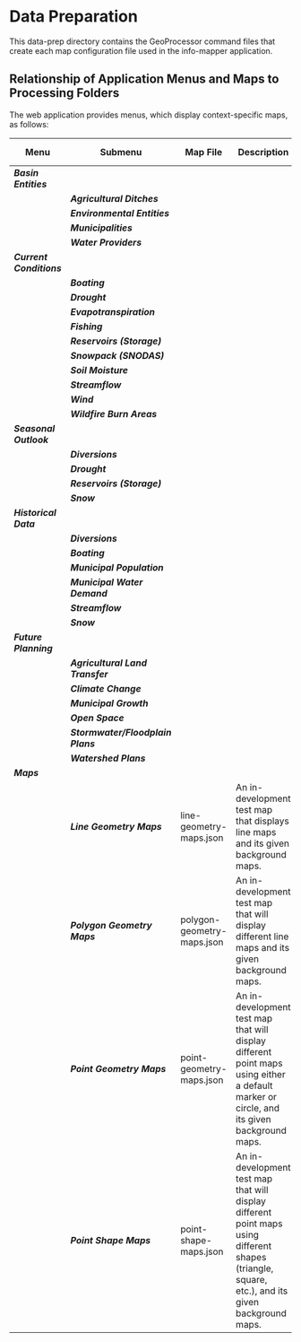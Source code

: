 # Data Preparation

This data-prep directory contains the GeoProcessor command files that create
each map configuration file used in the info-mapper application. 

## Relationship of Application Menus and Maps to Processing Folders

The web application provides menus, which display context-specific maps, as
follows:

| **Menu** | **Submenu** | **Map File** | **Description** | **Process Folder** |
| -- | -- | -- | -- | -- |
| ***Basin Entities*** | | | | |
| | ***Agricultural Ditches*** | | | |
| | ***Environmental Entities*** | | | |
| | ***Municipalities*** | | | |
| | ***Water Providers*** | | | |
| ***Current Conditions*** | | | | |
| | ***Boating*** | | | |
| | ***Drought*** | | | |
| | ***Evapotranspiration*** | | | |
| | ***Fishing*** | | | |
| | ***Reservoirs (Storage)*** | | | |
| | ***Snowpack (SNODAS)*** | | | |
| | ***Soil Moisture*** | | | |
| | ***Streamflow*** | | | |
| | ***Wind*** | | | |
| | ***Wildfire Burn Areas*** | | | |
| ***Seasonal Outlook*** | | | | |
| | ***Diversions*** | | | |
| | ***Drought*** | | | |
| | ***Reservoirs (Storage)*** | | | |
| | ***Snow*** | | | |
| ***Historical Data*** | | | | |
| | ***Diversions*** | | | |
| | ***Boating*** | | | |
| | ***Municipal Population*** | | | |
| | ***Municipal Water Demand*** | | | |
| | ***Streamflow*** | | | |
| | ***Snow*** | | | |
| ***Future Planning*** | | | | |
| | ***Agricultural Land Transfer*** | | | |
| | ***Climate Change*** | | | |
| | ***Municipal Growth*** | | | |
| | ***Open Space*** | | | |
| | ***Stormwater/Floodplain Plans*** | | | |
| | ***Watershed Plans*** | | | |
| ***Maps*** | | | |
| | ***Line Geometry Maps*** | line-geometry-maps.json | An in-development test map that displays line maps and its given background maps. | dev-maps/ |
| | ***Polygon Geometry Maps*** | polygon-geometry-maps.json | An in-development test map that will display different line maps and its given background maps. | dev-maps/ |
| | ***Point Geometry Maps*** | point-geometry-maps.json | An in-development test map that will display different point maps using either a default marker or circle, and its given background maps. | dev-maps/ |
| | ***Point Shape Maps*** | point-shape-maps.json | An in-development test map that will display different point maps using different shapes (triangle, square, etc.), and its given background maps. | dev-maps/ |